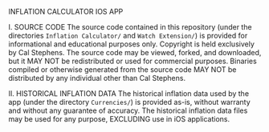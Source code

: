INFLATION CALCULATOR IOS APP

I. SOURCE CODE
The source code contained in this repository (under the directories `Inflation Calculator/` and `Watch Extension/`) is provided for informational and educational purposes only. Copyright is held exclusively by Cal Stephens. The source code may be viewed, forked, and downloaded, but it MAY NOT be redistributed or used for commercial purposes. Binaries compiled or otherwise generated from the source code MAY NOT be distributed by any individual other than Cal Stephens. 

II. HISTORICAL INFLATION DATA
The historical inflation data used by the app (under the directory `Currencies/`) is provided as-is, without warranty and without any guarantee of accuracy. The historical inflation data files may be used for any purpose, EXCLUDING use in iOS applications. 
